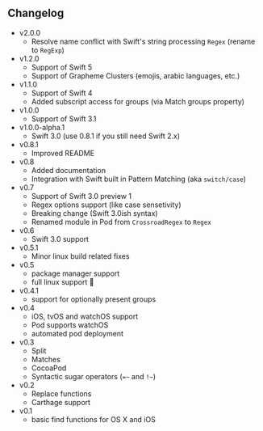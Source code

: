 ## Changelog
* v2.0.0
  * Resolve name conflict with Swift's string processing `Regex` (rename to `RegExp`)
* v1.2.0
  * Support of Swift 5
  * Support of Grapheme Clusters (emojis, arabic languages, etc.)
* v1.1.0
	* Support of Swift 4
	* Added subscript access for groups (via Match groups property)
* v1.0.0
	* Support of Swift 3.1
* v1.0.0-alpha.1
	* Swift 3.0 (use 0.8.1 if you still need Swift 2.x)
* v0.8.1
	* Improved README
* v0.8
	* Added documentation
	* Integration with Swift built in Pattern Matching (aka `switch/case`)
* v0.7
	* Support of Swift 3.0 preview 1
	* Regex options support (like case sensetivity)
	* Breaking change (Swift 3.0ish syntax)
	* Renamed module in Pod from `CrossroadRegex` to `Regex`
* v0.6
	* Swift 3.0 support
* v0.5.1
	* Minor linux build related fixes
* v0.5
	* package manager support
	* full linux support 🐧
* v0.4.1
	* support for optionally present groups
* v0.4
	* iOS, tvOS and watchOS support
	* Pod supports watchOS
	* automated pod deployment
* v0.3
	* Split
	* Matches
	* CocoaPod
	* Syntactic sugar operators (`=~` and `!~`)
* v0.2
	* Replace functions
	* Carthage support
* v0.1
	* basic find functions for OS X and iOS
